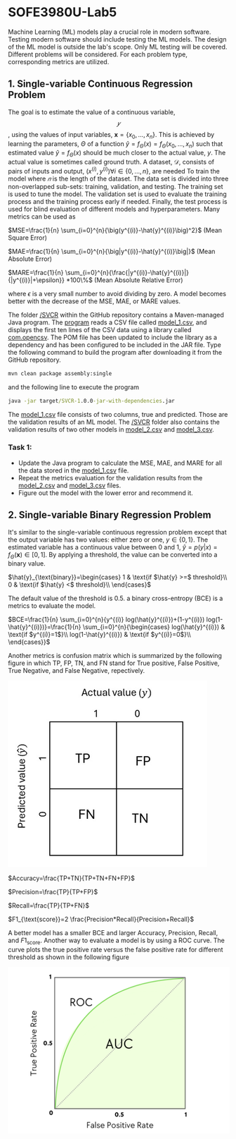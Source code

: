 # SOFE3980U-Lab5

Machine Learning (ML) models play a crucial role in modern software. Testing modern software should include testing the ML models. The design of the ML model is outside the lab's scope. Only ML testing will be covered. Different problems will be considered. For each problem type, corresponding metrics are utilized.

## 1. Single-variable Continuous Regression Problem

The goal is to estimate the value of a continuous variable, $$𝑦$$, using the values of input variables, $`\mathbf{x}=\{x_{0},...,x_{n}\}`$. This is achieved by learning the parameters, $\Theta$ of a function $\hat{y}=f_{\Theta}(x)=f_{\Theta}(x_{0},...,x_{n})$ such that estimated value $\hat{y}=f_{\Theta}(x)$ should be much closer to the actual value, $y$. The actual value is sometimes called ground truth. A dataset, $`\mathcal{D}`$, consists of pairs of inputs and output, $`(x^{(i)},y^{(i)}) \forall i \in \{ 0,...,n \}`$, are needed To train the model where $𝑛$ is the length of the dataset. The data set is divided into three non-overlapped sub-sets: training, validation, and testing. The training set is used to tune the model. The validation set is used to evaluate the training process and the training process early if needed. Finally, the test process is used for blind evaluation of different models and hyperparameters. Many metrics can be used as

$MSE=\frac{1}{n} \sum_{i=0}^{n}{\big(y^{(i)}-\hat{y}^{(i)}\big)^2}$      (Mean Square Error)

$`MAE=\frac{1}{n} \sum_{i=0}^{n}{\big|y^{(i)}-\hat{y}^{(i)}\big|}`$      (Mean Absolute Error)

$`MARE=\frac{1}{n} \sum_{i=0}^{n}{\frac{|y^{(i)}-\hat{y}^{(i)}|}{|y^{(i)}|+\epsilon}} *100\%`$      (Mean Absolute Relative Error)

where $\epsilon$ is a very small number to avoid dividing by zero. A model becomes better with the decrease of the MSE, MAE, or MARE values.

The folder [/SVCR](/SVCR) within the GitHub repository contains a Maven-managed Java program. The [program](/SVCR/src/main/java/com/ontariotechu/sofe3980U/App.java) reads a CSV file called [model_1.csv](/SVCR/model_1.csv), and displays the first ten lines of the CSV data using a library called [com.opencsv](https://www.geeksforgeeks.org/reading-csv-file-java-using-opencsv/). The POM file has been updated to include the library as a dependency and has been configured to be included in the JAR file. Type the following command to build the program after downloading it from the GitHub repository.
``` cmd
mvn clean package assembly:single
```
and the following line to execute the program
```cmd
java -jar target/SVCR-1.0.0-jar-with-dependencies.jar
```
The [model_1.csv](/SVCR/model_1.csv) file consists of two columns, true and predicted. Those are the validation results of an ML model. The [/SVCR](/SVCR) folder also contains the validation results of two other models in [model_2.csv](/SVCR/model_2.csv) and  [model_3.csv](/SVCR/model_3.csv).

### Task 1:
* Update the Java program to calculate the MSE, MAE, and MARE for all the data stored in the [model_1.csv](/SVCR/model_1.csv) file.
* Repeat the metrics evaluation for the validation results from the [model_2.csv](/SVCR/model_2.csv) and [model_3.csv](/SVCR/model_3.csv) files.
* Figure out the model with the lower error and recommend it.
  
## 2. Single-variable Binary Regression Problem
It's similar to the single-variable continuous regression problem except that the output variable has two values: either zero or one,  $`y \in \{0,1\}`$. The estimated variable has a continuous value between 0 and 1, $`\hat{y}=p(y|x)=f_{\Theta}(\mathbf{x}) \in [0,1]`$. By applying a threshold, the value can be converted into a binary value.

$`\hat{y}_{\text{binary}}=\begin{cases}
      1 & \text{if $\hat{y} >=$ threshold}\\
      0 & \text{if $\hat{y} <$ threshold}\\
    \end{cases}`$
    
The default value of the threshold is 0.5. a binary cross-entropy (BCE) is a metrics to evaluate the model.

$`BCE=\frac{1}{n} \sum_{i=0}^{n}{y^{(i)} log(\hat{y}^{(i)})+(1-y^{(i)}) log(1-\hat{y}^{(i)})}=\frac{1}{n} \sum_{i=0}^{n}{\begin{cases}
      log(\hat{y}^{(i)}) & \text{if $y^{(i)}=1$}\\
      log(1-\hat{y}^{(i)}) & \text{if $y^{(i)}=0$}\\
    \end{cases}}`$

Another metrics is confusion matrix which is summarized by the following figure in which TP, FP, TN, and FN stand for True positive, False Positive, True Negative, and False Negative, repectively.

![](images/confusion_matrix.jpg)  

$`Accuracy=\frac{TP+TN}{TP+TN+FN+FP}`$

$`Precision=\frac{TP}{TP+FP}`$

$`Recall=\frac{TP}{TP+FN}`$

$`F1_{\text{score}}=2 \frac{Precision*Recall}{Precision+Recall}`$

A better model has a smaller BCE and larger Accuracy, Precision, Recall, and $F1_{\text{score}}$. Another way to evaluate a model is by using a ROC curve. The curve plots the true positive rate versus the false positive rate for different threshold as shown in the following figure

![](images/AUC-ROC.png)  
